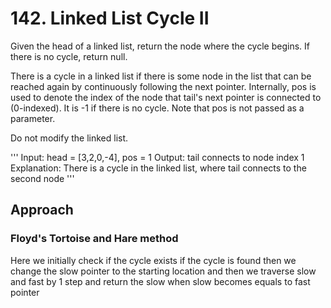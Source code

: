 # 142. Linked List Cycle II

Given the head of a linked list, return the node where the cycle begins. If there is no cycle, return null.

There is a cycle in a linked list if there is some node in the list that can be reached again by continuously following 
the next pointer. Internally, pos is used to denote the index of the node that tail's next pointer is connected to 
(0-indexed). It is -1 if there is no cycle. Note that pos is not passed as a parameter.

Do not modify the linked list.

'''
Input: head = [3,2,0,-4], pos = 1
Output: tail connects to node index 1
Explanation: There is a cycle in the linked list, where tail connects to the second node
'''

## Approach
### Floyd's Tortoise and Hare method

Here we initially check if the cycle exists if the cycle is found then we change the slow pointer to the starting 
location and then we traverse slow and fast by 1 step and return the slow when slow becomes equals to fast pointer
